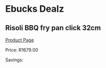 
# Ebucks Dealz
## Risoli BBQ fry pan click 32cm
[Product Page](https://www.ebucks.com/web/shop/productSelected.do?prodId=1165622386&catId=714965764)

Price: R1679.00

Savings: 


	